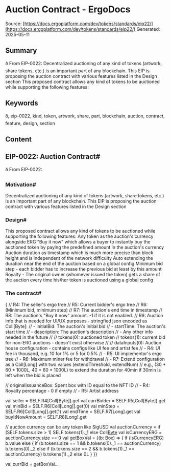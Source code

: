 # Auction Contract - ErgoDocs
Source: [https://docs.ergoplatform.com/dev/tokens/standards/eip22/](https://docs.ergoplatform.com/dev/tokens/standards/eip22/)
Generated: 2025-05-11

## Summary
ð From EIP-0022: Decentralized auctioning of any kind of tokens (artwork, share tokens, etc.) is an important part of any blockchain. This EIP is proposing the auction contract with various features listed in the Design section This proposed contract allows any kind of tokens to be auctioned while supporting the following features:

## Keywords
ð, eip-0022, kind, token, artwork, share, part, blockchain, auction, contract, feature, design, section

## Content
## EIP-0022: Auction Contract#
ð From EIP-0022:

### Motivation#
Decentralized auctioning of any kind of tokens (artwork, share tokens, etc.) is an important part of any blockchain. This EIP is proposing the auction contract with various features listed in the Design section

### Design#
This proposed contract allows any kind of tokens to be auctioned while supporting the following features:
Any token as the auction's currency alongside ERG
"Buy it now" which allows a buyer to instantly buy the auctioned token by paying the predefined amount in the auction's currency
Auction duration as timestamp which is much more precise than block height and is independent of the network difficulty
Auto extending the duration near the end of the auction based on a global config
Minimum bid step - each bidder has to increase the previous bid at least by this amount
Royalty - The original owner (whomever issued the token) gets a share of the auction every time his/her token is auctioned using a global config

### The contract#
{
  // R4: The seller's ergo tree
  // R5: Current bidder's ergo tree
  // R6: (Minimum bid, minimum step)
  // R7: The auction's end time in timestamp
  // R8: The auction's "Buy it now" amount. -1 if it is not enabled.
  // R9: Auction info that is needed for UI/UX purposes - stringfied json encoded as Coll[Byte]:
  //     - initialBid: The auction's initial bid
  //     - startTime: The auction's start time
  //     - description: The auction's description
  //     - Any other info needed in the future
  //
  // tokens(0): auctioned token
  // tokens(1): current bid for non-ERG auctions - doesn't exist otherwise
  //
  // dataInputs(0): Auction house configuration - contains configs like UI fee and artist fee
  //     - R4: UI fee in thousand, e.g. 10 for 1% or 5 for 0.5%
  //     - R5: UI implementor's ergo tree
  //     - R6: Maximum miner fee for withdrawal
  //     - R7: Extend configuration as a Coll[Long] with two values (extendThreshold, extendNum)
  //             e.g., (30 * 60 * 1000L, 40 * 60 * 1000L) to extend the duration for 40min if 30min is left when the bid is placed

  // originalIssuanceBox: Spent box with ID equal to the NFT ID
  //     - R4: Royalty percentage - 0 if empty
  //     - R5: Artist address

  val seller = SELF.R4[Coll[Byte]].get
  val currBidder = SELF.R5[Coll[Byte]].get
  val minBid = SELF.R6[Coll[Long]].get(0)
  val minStep = SELF.R6[Coll[Long]].get(1)
  val endTime = SELF.R7[Long].get
  val buyItNowAmount = SELF.R8[Long].get

  // auction currency can be any token like SigUSD
  val auctionCurrency = if (SELF.tokens.size > 1) SELF.tokens(1)._1
                        else Coll[Byte]()
  val isCurrencyERG = auctionCurrency.size == 0
  val getBoxVal = {(b: Box) => {
     if (isCurrencyERG) b.value
     else {
       if (b.tokens.size == 1 && b.tokens(0)._1 == auctionCurrency) b.tokens(0)._2
       else if (b.tokens.size == 2 && b.tokens(1)._1 == auctionCurrency) b.tokens(1)._2
       else 0L
     }
  }}

  val currBid = getBoxVal...
